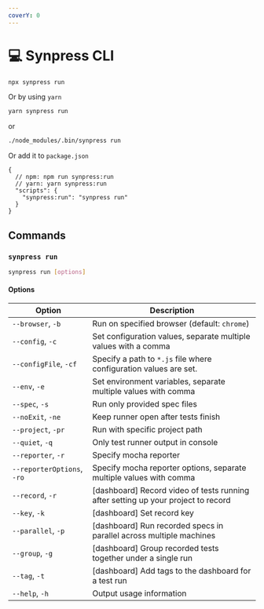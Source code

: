 ```yaml
---
coverY: 0
---
```


# 💻 Synpress CLI

```bash
npx synpress run
```

Or by using `yarn`

```typescript
yarn synpress run
```

or&#x20;

```bash
./node_modules/.bin/synpress run
```

Or add it to `package.json`

```json5
{
  // npm: npm run synpress:run
  // yarn: yarn synpress:run 
  "scripts": {
    "synpress:run": "synpress run"
  }
}
```

## Commands

### `synpress run`

```bash
synpress run [options]
```

#### Options&#x20;

| Option                     | Description                                                                        |
| -------------------------- | ---------------------------------------------------------------------------------- |
| `--browser`, `-b`          | Run on specified browser (default: `chrome`)                                       |
| `--config`, `-c`           | Set configuration values, separate multiple values with a comma                    |
| `--configFile`, `-cf`      | Specify a path to `*.js` file where configuration values are set.                  |
| `--env`, `-e`              | Set environment variables, separate multiple values with comma                     |
| `--spec`, `-s`             | Run only provided spec files                                                       |
| `--noExit`, `-ne`          | Keep runner open after tests finish                                                |
| `--project`, `-pr`         | Run with specific project path                                                     |
| `--quiet`, `-q`            | Only test runner output in console                                                 |
| `--reporter`, `-r`         | Specify mocha reporter                                                             |
| `--reporterOptions`, `-ro` | Specify mocha reporter options, separate multiple values with comma                |
| `--record`, `-r`           | \[dashboard] Record video of tests running after setting up your project to record |
| `--key`, `-k`              | \[dashboard] Set record key                                                        |
| `--parallel`, `-p`         | \[dashboard] Run recorded specs in parallel across multiple machines               |
| `--group`, `-g`            | \[dashboard] Group recorded tests together under a single run                      |
| `--tag`, `-t`              | \[dashboard] Add tags to the dashboard for a test run                              |
| `--help`, `-h`             | Output usage information                                                           |

